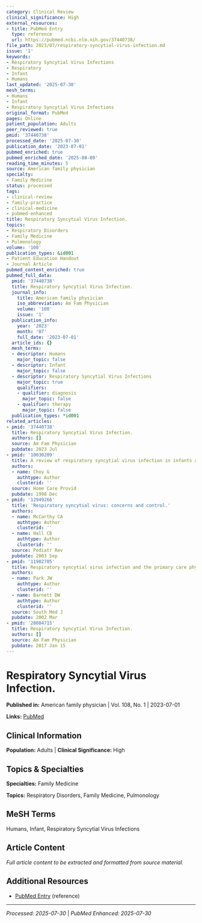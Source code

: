 ```yaml
---
category: Clinical Review
clinical_significance: High
external_resources:
- title: PubMed Entry
  type: reference
  url: https://pubmed.ncbi.nlm.nih.gov/37440738/
file_path: 2023/07/respiratory-syncytial-virus-infection.md
issue: '1'
keywords:
- Respiratory Syncytial Virus Infections
- Respiratory
- Infant
- Humans
last_updated: '2025-07-30'
mesh_terms:
- Humans
- Infant
- Respiratory Syncytial Virus Infections
original_format: PubMed
pages: Online
patient_population: Adults
peer_reviewed: true
pmid: '37440738'
processed_date: '2025-07-30'
publication_date: '2023-07-01'
pubmed_enriched: true
pubmed_enriched_date: '2025-08-09'
reading_time_minutes: 5
source: American family physician
specialty:
- Family Medicine
status: processed
tags:
- clinical-review
- family-practice
- clinical-medicine
- pubmed-enhanced
title: Respiratory Syncytial Virus Infection.
topics:
- Respiratory Disorders
- Family Medicine
- Pulmonology
volume: '108'
publication_types: &id001
- Patient Education Handout
- Journal Article
pubmed_content_enriched: true
pubmed_full_data:
  pmid: '37440738'
  title: Respiratory Syncytial Virus Infection.
  journal_info:
    title: American family physician
    iso_abbreviation: Am Fam Physician
    volume: '108'
    issue: '1'
  publication_info:
    year: '2023'
    month: '07'
    full_date: '2023-07-01'
  article_ids: {}
  mesh_terms:
  - descriptor: Humans
    major_topic: false
  - descriptor: Infant
    major_topic: false
  - descriptor: Respiratory Syncytial Virus Infections
    major_topic: true
    qualifiers:
    - qualifier: diagnosis
      major_topic: false
    - qualifier: therapy
      major_topic: false
  publication_types: *id001
related_articles:
- pmid: '37440738'
  title: Respiratory Syncytial Virus Infection.
  authors: []
  source: Am Fam Physician
  pubdate: 2023 Jul
- pmid: '10030209'
  title: A review of respiratory syncytial virus infection in infants and children.
  authors:
  - name: Choy G
    authtype: Author
    clusterid: ''
  source: Home Care Provid
  pubdate: 1998 Dec
- pmid: '12949266'
  title: 'Respiratory syncytial virus: concerns and control.'
  authors:
  - name: McCarthy CA
    authtype: Author
    clusterid: ''
  - name: Hall CB
    authtype: Author
    clusterid: ''
  source: Pediatr Rev
  pubdate: 2003 Sep
- pmid: '11902705'
  title: Respiratory syncytial virus infection and the primary care physician.
  authors:
  - name: Park JW
    authtype: Author
    clusterid: ''
  - name: Barnett DW
    authtype: Author
    clusterid: ''
  source: South Med J
  pubdate: 2002 Mar
- pmid: '28084715'
  title: Respiratory Syncytial Virus Infection.
  authors: []
  source: Am Fam Physician
  pubdate: 2017 Jan 15
---
```


# Respiratory Syncytial Virus Infection.

**Published in:** American family physician | Vol. 108, No. 1 | 2023-07-01

**Links:** [PubMed](https://pubmed.ncbi.nlm.nih.gov/37440738/)

## Clinical Information

**Population:** Adults | **Clinical Significance:** High

## Topics & Specialties

**Specialties:** Family Medicine

**Topics:** Respiratory Disorders, Family Medicine, Pulmonology

## MeSH Terms

Humans, Infant, Respiratory Syncytial Virus Infections

## Article Content

*Full article content to be extracted and formatted from source material.*

## Additional Resources

- [PubMed Entry](https://pubmed.ncbi.nlm.nih.gov/37440738/) (reference)

---

*Processed: 2025-07-30* | *PubMed Enhanced: 2025-07-30*
